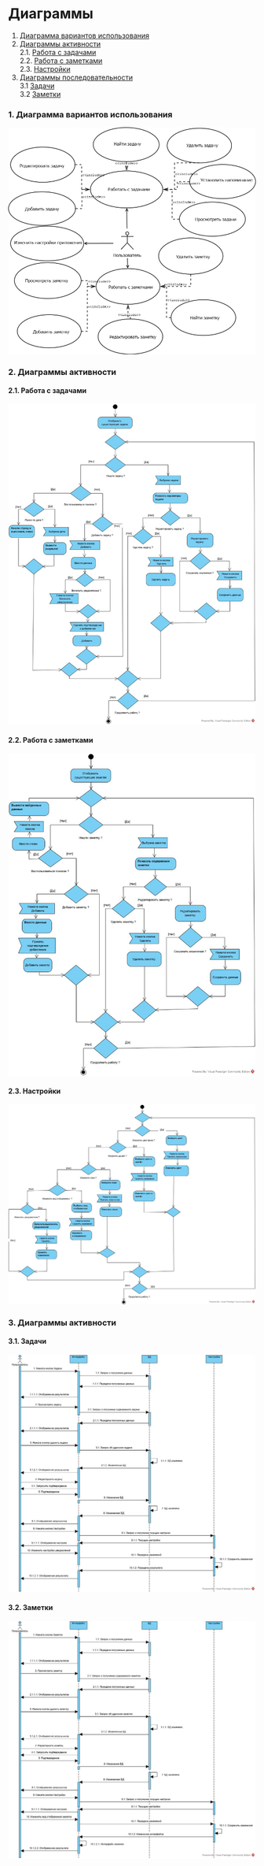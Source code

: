 # Диаграммы

1. [Диаграмма вариантов использования](#1) <br>
2. [Диаграммы активности](#2) <br>
  2.1. [Работа с задачами](#2.1) <br>
  2.2. [Работа с заметками](#2.2) <br>
  2.3. [Настройки](#2.3) <br>
3. [Диаграммы последовательности](#3.) <br>
  3.1 [Задачи](#3.1) <br>
  3.2 [Заметки](#3.2) <br>

### 1. Диаграмма вариантов использования <a name="1"></a>  
![](https://github.com/AndrewNaumenko/Busy-day/blob/master/Диаграммы/Диаграмма%20вариантов%20использования/Диаграмма%20вариантов%20использования.png)  

### 2. Диаграммы активности <a name="2"></a>
#### 2.1. Работа с задачами <a name="2.1"></a>
![](https://github.com/AndrewNaumenko/Busy-day/blob/master/Диаграммы/Диаграммы%20активности/Работа%20с%20%20задачами.jpg)

#### 2.2. Работа с заметками <a name="2.2"></a>
![](https://github.com/AndrewNaumenko/Busy-day/blob/master/Диаграммы/Диаграммы%20активности/Работа%20с%20заметками.jpg)

#### 2.3. Настройки <a name="2.3"></a>
![](https://github.com/AndrewNaumenko/Busy-day/blob/master/Диаграммы/Диаграммы%20активности/Настройки.jpg)

### 3. Диаграммы активности <a name="3"></a>
#### 3.1. Задачи <a name="3.1"></a>
![](https://github.com/AndrewNaumenko/Busy-day/blob/master/Диаграммы/Диаграммы%20последовательности/Задачи.jpg)

#### 3.2. Заметки <a name="3.2"></a>
![](https://github.com/AndrewNaumenko/Busy-day/blob/master/Диаграммы/Диаграммы%20последовательности/Заметки.jpg)



